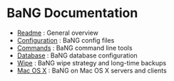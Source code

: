  BaNG Documentation
======================

  * [Readme](Readme) : General overview
  * [Configuration](Configuration) : BaNG config files
  * [Commands](Commands) : BaNG command line tools
  * [Database](./Database) : BaNG database configuration
  * [Wipe](./Wipe) : BaNG wipe strategy and long-time backups
  * [Mac OS X](./MacOSX) : BaNG on Mac OS X servers and clients
